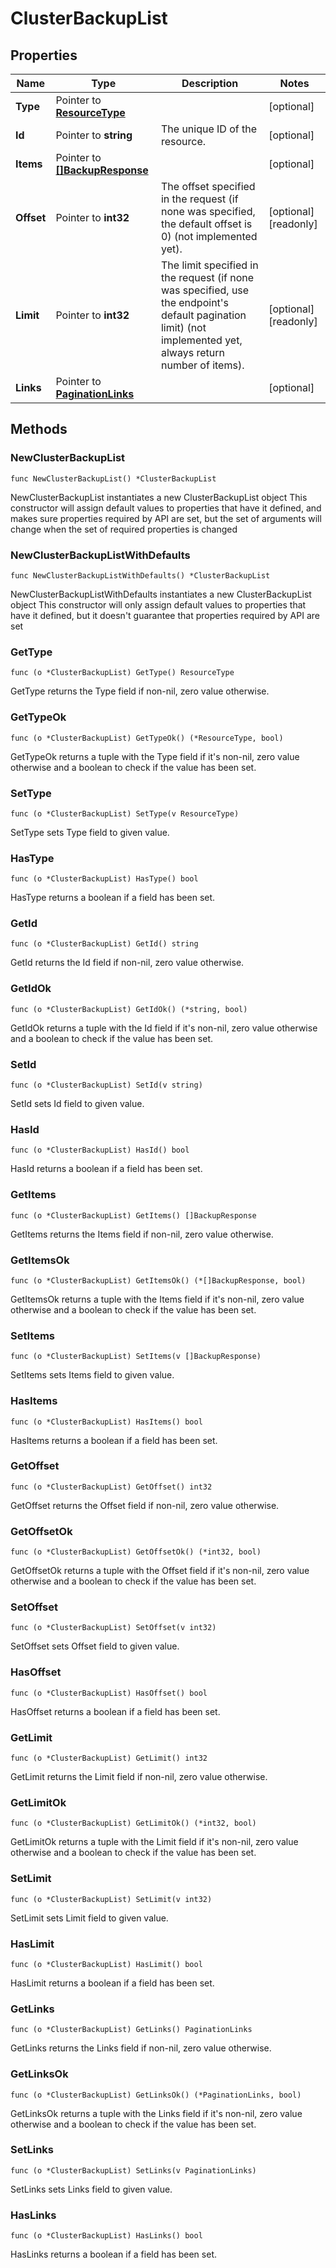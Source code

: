 # ClusterBackupList

## Properties

|Name | Type | Description | Notes|
|------------ | ------------- | ------------- | -------------|
|**Type** | Pointer to [**ResourceType**](ResourceType.md) |  | [optional] |
|**Id** | Pointer to **string** | The unique ID of the resource. | [optional] |
|**Items** | Pointer to [**[]BackupResponse**](BackupResponse.md) |  | [optional] |
|**Offset** | Pointer to **int32** | The offset specified in the request (if none was specified, the default offset is 0) (not implemented yet).  | [optional] [readonly] |
|**Limit** | Pointer to **int32** | The limit specified in the request (if none was specified, use the endpoint&#39;s default pagination limit) (not implemented yet, always return number of items).  | [optional] [readonly] |
|**Links** | Pointer to [**PaginationLinks**](PaginationLinks.md) |  | [optional] |

## Methods

### NewClusterBackupList

`func NewClusterBackupList() *ClusterBackupList`

NewClusterBackupList instantiates a new ClusterBackupList object
This constructor will assign default values to properties that have it defined,
and makes sure properties required by API are set, but the set of arguments
will change when the set of required properties is changed

### NewClusterBackupListWithDefaults

`func NewClusterBackupListWithDefaults() *ClusterBackupList`

NewClusterBackupListWithDefaults instantiates a new ClusterBackupList object
This constructor will only assign default values to properties that have it defined,
but it doesn't guarantee that properties required by API are set

### GetType

`func (o *ClusterBackupList) GetType() ResourceType`

GetType returns the Type field if non-nil, zero value otherwise.

### GetTypeOk

`func (o *ClusterBackupList) GetTypeOk() (*ResourceType, bool)`

GetTypeOk returns a tuple with the Type field if it's non-nil, zero value otherwise
and a boolean to check if the value has been set.

### SetType

`func (o *ClusterBackupList) SetType(v ResourceType)`

SetType sets Type field to given value.

### HasType

`func (o *ClusterBackupList) HasType() bool`

HasType returns a boolean if a field has been set.

### GetId

`func (o *ClusterBackupList) GetId() string`

GetId returns the Id field if non-nil, zero value otherwise.

### GetIdOk

`func (o *ClusterBackupList) GetIdOk() (*string, bool)`

GetIdOk returns a tuple with the Id field if it's non-nil, zero value otherwise
and a boolean to check if the value has been set.

### SetId

`func (o *ClusterBackupList) SetId(v string)`

SetId sets Id field to given value.

### HasId

`func (o *ClusterBackupList) HasId() bool`

HasId returns a boolean if a field has been set.

### GetItems

`func (o *ClusterBackupList) GetItems() []BackupResponse`

GetItems returns the Items field if non-nil, zero value otherwise.

### GetItemsOk

`func (o *ClusterBackupList) GetItemsOk() (*[]BackupResponse, bool)`

GetItemsOk returns a tuple with the Items field if it's non-nil, zero value otherwise
and a boolean to check if the value has been set.

### SetItems

`func (o *ClusterBackupList) SetItems(v []BackupResponse)`

SetItems sets Items field to given value.

### HasItems

`func (o *ClusterBackupList) HasItems() bool`

HasItems returns a boolean if a field has been set.

### GetOffset

`func (o *ClusterBackupList) GetOffset() int32`

GetOffset returns the Offset field if non-nil, zero value otherwise.

### GetOffsetOk

`func (o *ClusterBackupList) GetOffsetOk() (*int32, bool)`

GetOffsetOk returns a tuple with the Offset field if it's non-nil, zero value otherwise
and a boolean to check if the value has been set.

### SetOffset

`func (o *ClusterBackupList) SetOffset(v int32)`

SetOffset sets Offset field to given value.

### HasOffset

`func (o *ClusterBackupList) HasOffset() bool`

HasOffset returns a boolean if a field has been set.

### GetLimit

`func (o *ClusterBackupList) GetLimit() int32`

GetLimit returns the Limit field if non-nil, zero value otherwise.

### GetLimitOk

`func (o *ClusterBackupList) GetLimitOk() (*int32, bool)`

GetLimitOk returns a tuple with the Limit field if it's non-nil, zero value otherwise
and a boolean to check if the value has been set.

### SetLimit

`func (o *ClusterBackupList) SetLimit(v int32)`

SetLimit sets Limit field to given value.

### HasLimit

`func (o *ClusterBackupList) HasLimit() bool`

HasLimit returns a boolean if a field has been set.

### GetLinks

`func (o *ClusterBackupList) GetLinks() PaginationLinks`

GetLinks returns the Links field if non-nil, zero value otherwise.

### GetLinksOk

`func (o *ClusterBackupList) GetLinksOk() (*PaginationLinks, bool)`

GetLinksOk returns a tuple with the Links field if it's non-nil, zero value otherwise
and a boolean to check if the value has been set.

### SetLinks

`func (o *ClusterBackupList) SetLinks(v PaginationLinks)`

SetLinks sets Links field to given value.

### HasLinks

`func (o *ClusterBackupList) HasLinks() bool`

HasLinks returns a boolean if a field has been set.


